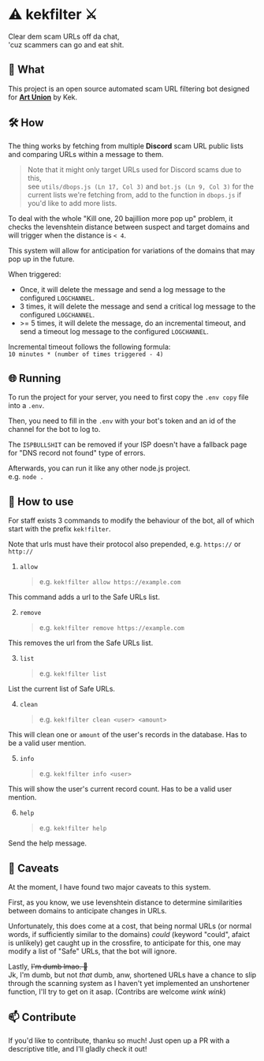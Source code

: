 # ⚠️ kekfilter ⚔️

Clear dem scam URLs off da chat,  
'cuz scammers can go and eat shit.

## 🤔 What

This project is an open source automated scam URL
filtering bot designed for [**Art Union**](https://discord.thisisartunion.com)
by Kek.

## 🛠️ How

The thing works by fetching from multiple **Discord**
scam URL public lists and comparing URLs within a
message to them.

> Note that it might only target URLs used for Discord scams due to this,  
> see `utils/dbops.js (Ln 17, Col 3)` and `bot.js (Ln 9, Col 3)` for the current lists we're fetching from, add to the function in `dbops.js` if you'd like to add more lists.

To deal with the whole "Kill one, 20 bajillion more pop up" problem,
it checks the levenshtein distance between suspect and target domains
and will trigger when the distance is `< 4`.

This system will allow for anticipation for variations
of the domains that may pop up in the future.

When triggered:

- Once, it will delete the message and send a log message to the configured `LOGCHANNEL`.
- 3 times, it will delete the message and send a critical log message to the configured `LOGCHANNEL`.
- \>= 5 times, it will delete the message, do an incremental timeout, and send a timeout log message to the configured `LOGCHANNEL`.

Incremental timeout follows the following formula:  
`10 minutes * (number of times triggered - 4)`

## 🌐 Running

To run the project for your server,
you need to first copy the `.env copy` file into a `.env`.

Then, you need to fill in the `.env` with your bot's
token and an id of the channel for the bot to log to.

The `ISPBULLSHIT` can be removed if your ISP doesn't have a
fallback page for "DNS record not found" type of errors.

Afterwards, you can run it like any other node.js project.  
e.g. `node .`

## 📜 How to use

For staff exists 3 commands to modify the behaviour of the bot,
all of which start with the prefix `kek!filter`.

Note that urls must have their protocol also prepended,
e.g. `https://` or `http://`

1. `allow`
   > e.g. `kek!filter allow https://example.com`

This command adds a url to the Safe URLs list.

2. `remove`
   > e.g. `kek!filter remove https://example.com`

This removes the url from the Safe URLs list.

3. `list`
   > e.g. `kek!filter list`

List the current list of Safe URLs.

4. `clean`
   > e.g. `kek!filter clean <user> <amount>`

This will clean one or `amount` of the user's records in the database. Has to be a valid user mention.

5. `info`

   > e.g. `kek!filter info <user>`

This will show the user's current record count. Has to be a valid user mention.

6. `help`
   > e.g. `kek!filter help`

Send the help message.

## 🐛 Caveats

At the moment, I have found two major
caveats to this system.

First, as you know, we use levenshtein distance
to determine similarities between domains to anticipate changes in URLs.

Unfortunately, this does come at a cost, that being normal URLs 
(or normal words, if sufficiently similar to the domains) _could_
(keyword "could", afaict is unlikely) get caught up in the crossfire,
to anticipate for this, one may modify a list of "Safe" URLs,
that the bot will ignore.

Lastly, ~~I'm dumb lmao. 💩~~  
Jk, I'm dumb, but not _that_ dumb, anw,
shortened URLs have a chance to slip through the scanning system
as I haven't yet implemented an unshortener function,
I'll try to get on it asap. (Contribs are welcome _wink wink_)

## 📫 Contribute

If you'd like to contribute, thanku so much!
Just open up a PR with a descriptive title, and I'll gladly check it out!
